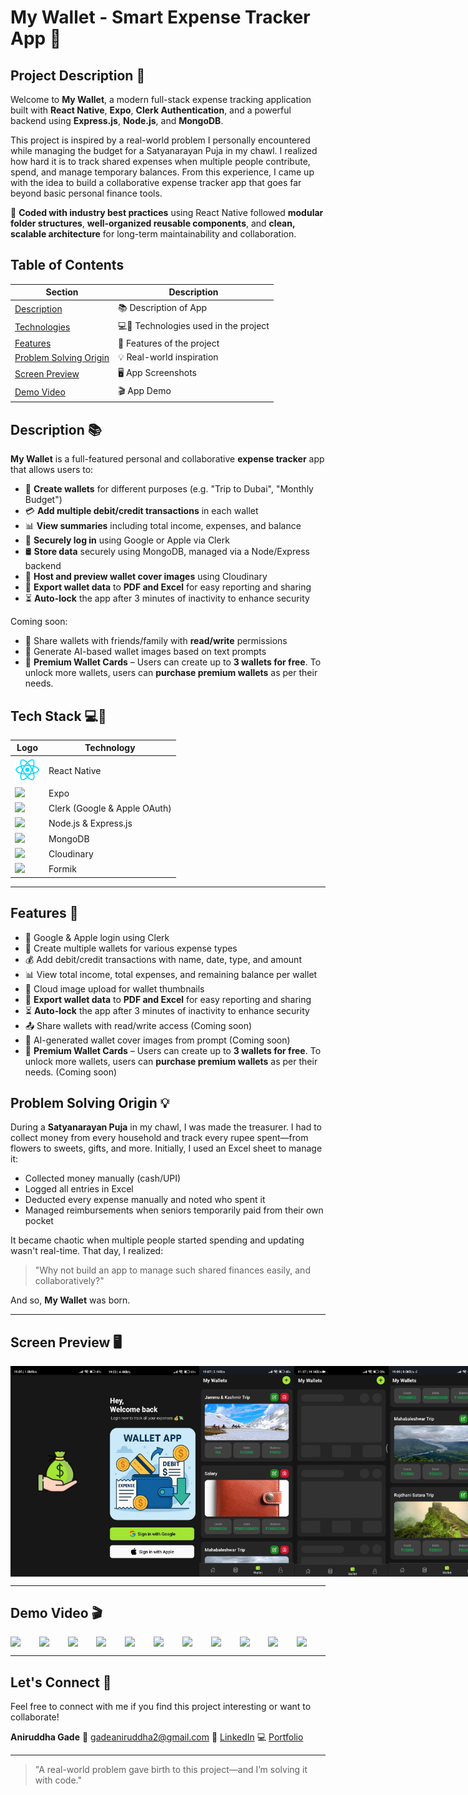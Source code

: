 # My Wallet - Smart Expense Tracker App 💸

## Project Description 📝

Welcome to **My Wallet**, a modern full-stack expense tracking application built with **React Native**, **Expo**, **Clerk Authentication**, and a powerful backend using **Express.js**, **Node.js**, and **MongoDB**.

This project is inspired by a real-world problem I personally encountered while managing the budget for a Satyanarayan Puja in my chawl. I realized how hard it is to track shared expenses when multiple people contribute, spend, and manage temporary balances. From this experience, I came up with the idea to build a collaborative expense tracker app that goes far beyond basic personal finance tools.


🧠 **Coded with industry best practices** using React Native followed **modular folder structures**, **well-organized reusable components**, and **clean, scalable architecture** for long-term maintainability and collaboration.


## Table of Contents

| Section                                            | Description                           |
| -------------------------------------------------- | ------------------------------------- |
| [Description](#description-)                       | 📚 Description of App                 |
| [Technologies](#tech-stack-)                       | 💻🔧 Technologies used in the project |
| [Features](#features-)                             | 🏰 Features of the project            |
| [Problem Solving Origin](#problem-solving-origin-) | 💡 Real-world inspiration             |
| [Screen Preview](#screen-preview-)                 | 🖥️ App Screenshots                   |
| [Demo Video](#demo-video-)                         | 🎬 App Demo                           |

## Description 📚

**My Wallet** is a full-featured personal and collaborative **expense tracker** app that allows users to:

* 💼 **Create wallets** for different purposes (e.g. "Trip to Dubai", "Monthly Budget")
* 💳 **Add multiple debit/credit transactions** in each wallet
* 📊 **View summaries** including total income, expenses, and balance
* 🔐 **Securely log in** using Google or Apple via Clerk
* 🛢️ **Store data** securely using MongoDB, managed via a Node/Express backend
* 🌄 **Host and preview wallet cover images** using Cloudinary
* 📁 **Export wallet data** to **PDF and Excel** for easy reporting and sharing
* ⏳ **Auto-lock** the app after 3 minutes of inactivity to enhance security

Coming soon:

* 🔄 Share wallets with friends/family with **read/write** permissions
* 🧠 Generate AI-based wallet images based on text prompts
* 💎 **Premium Wallet Cards** – Users can create up to **3 wallets for free**. To unlock more wallets, users can **purchase premium wallets** as per their needs.


## Tech Stack 💻🔧

| Logo                                                                                                                                                | Technology                   |
| --------------------------------------------------------------------------------------------------------------------------------------------------- | ---------------------------- |
| <img height="40" src="https://github.com/Aniruddha-Gade/Study-Notion-EdTech__MERN-Stack/blob/main/screenshots/Tech%20stack%20logo/react%20ogo.png"> | React Native                 |
| <img height="40" src="https://play-lh.googleusercontent.com/algsmuhitlyCU_Yy3IU7-7KYIhCBwx5UJG4Bln-hygBjjlUVCiGo1y8W5JNqYm9WW3s">                   | Expo                         |
| <img height="40" src="https://clerk.com/_next/image?url=%2Fimages%2Fclerk-logomark-square.svg&w=2048&q=75">                                         | Clerk (Google & Apple OAuth) |
| <img height="20" src="https://nodejs.org/static/images/logo.svg">                                                                                   | Node.js & Express.js         |
| <img height="40" src="https://cdn.iconscout.com/icon/free/png-256/mongodb-5-1175140.png">                                                           | MongoDB                      |
| <img height="40" src="https://yt3.googleusercontent.com/wgfGCUUb1Rym8LAwvXuzHqfSpbByVs_11uhzj6Xw8rEFurIWxspBlIqU_2IRswKz947D3-yV=s900-c-k-c0x00ffffff-no-rj">               | Cloudinary                   |
| <img height="40" src="https://static-00.iconduck.com/assets.00/formik-icon-512x512-se1fegy1.png">               | Formik                  |

<hr/>

## Features 🎨

* 🔐 Google & Apple login using Clerk
* 📁 Create multiple wallets for various expense types
* 💰 Add debit/credit transactions with name, date, type, and amount
* 📊 View total income, total expenses, and remaining balance per wallet
* 💾 Cloud image upload for wallet thumbnails
* 📁 **Export wallet data** to **PDF and Excel** for easy reporting and sharing
* ⏳ **Auto-lock** the app after 3 minutes of inactivity to enhance security
* 📤 Share wallets with read/write access (Coming soon)
* 🧠 AI-generated wallet cover images from prompt (Coming soon)
* 💎 **Premium Wallet Cards** – Users can create up to **3 wallets for free**. To unlock more wallets, users can **purchase premium wallets** as per their needs. (Coming soon)
  
## Problem Solving Origin 💡

During a **Satyanarayan Puja** in my chawl, I was made the treasurer. I had to collect money from every household and track every rupee spent—from flowers to sweets, gifts, and more. Initially, I used an Excel sheet to manage it:

* Collected money manually (cash/UPI)
* Logged all entries in Excel
* Deducted every expense manually and noted who spent it
* Managed reimbursements when seniors temporarily paid from their own pocket

It became chaotic when multiple people started spending and updating wasn't real-time. That day, I realized:

> "Why not build an app to manage such shared finances easily, and collaboratively?"

And so, **My Wallet** was born.

<hr/>

## Screen Preview 🖥️

<div style="display: flex; flex-direction: row;">

<img src="./screenshots/images/splash%20screen.jpg" width=30%>
<img src="./screenshots/images/login%20screen.jpg" width=30%>

<img src="./screenshots/images/my%20wallet%201.jpg" width=30%>
<img src="/screenshots/images/Loading%20skeleton%201.png" width=30% />
<img src="./screenshots/images/my%20wallet%202.jpg" width=30%>
<img src="./screenshots/images/Add%20wallet.jpg" width=30%>
<img src="./screenshots/images/Edit%20wallet%20form.jpg" width=30%>
<img src="./screenshots/images/Validation%20errors.jpg" width=30%>

<img src="./screenshots/images/Transaction%20loading%20skeleton.jpg" width=30%>
<img src="./screenshots/images/Transactions%20table%202.jpg" width=30%>
<img src="./screenshots/images/Add%20transaction%201.jpg" width=30%>
<img src="./screenshots/images/Add%20transaction%202.jpg" width=30%>
<img src="./screenshots/images/Edit%20transaction.jpg" width=30%>

<img src="./screenshots/images/profile%20screen.jpg" width=30%>
<img src="./screenshots/images/edit%20profile.jpg" width=30%>

</div>


<hr/>


## Demo Video 🎬

<div style="display: flex; flex-direction: 'row';">
   <img src="/screenshots/videos/My%20Wallets%20gif%201.gif" width=30%>
   <img src="/screenshots/videos/Loading%20skeleton%20gif.gif" width=30%>
   <img src="./screenshots/videos/Add%20Wallet%20gif.gif" width=30%>
   <img src="./screenshots/videos/Update%20Wallet%20gif.gif" width=30%>

  <img src="./screenshots/videos/Transaction%20list%20gif.gif" width=30%>
  <img src="./screenshots/videos/Add%20Transaction%20gif.gif" width=30%>
  <img src="./screenshots/videos/Update%20Transaction%20gif.gif" width=30%>
 
  <img src="./screenshots/videos/Edit%20profile%20gif.gif" width=30%>
  <img src="/screenshots/videos/Loading%20skeleton%20gif%202.gif" width=30%>
 
  <img src="./screenshots/videos/Profile%20gif.gif" width=30%> 
  <img src="/screenshots/videos/logout%20gif.gif" width=30%>

</div>


---

## Let's Connect 🤝

Feel free to connect with me if you find this project interesting or want to collaborate!

**Aniruddha Gade**
📧 [gadeaniruddha2@gmail.com](mailto:gadeaniruddha2@gmail.com)
🔗 [LinkedIn](https://www.linkedin.com/in/aniruddha-gade-a48800231/)
💻 [Portfolio]()

---

> "A real-world problem gave birth to this project—and I’m solving it with code."
